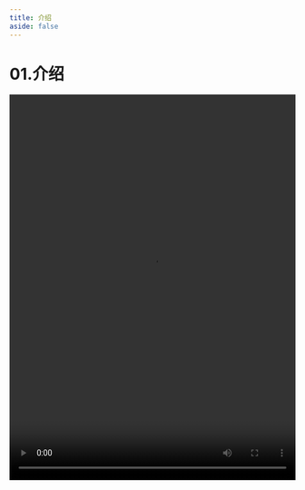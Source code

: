 ```yaml
---
title: 介绍
aside: false
---
```


# 01.介绍

<video autoplay src="http://qn.chinavanes.com/nodejs/module-19/01.介绍.mp4" controls controlsList="nodownload" width="100%" height="680"/>

